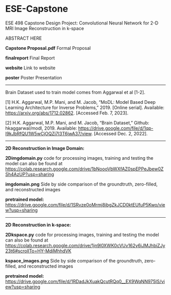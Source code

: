 # ESE-Capstone
ESE 498 Capstone Design Project: Convolutional Neural Network for 2-D MRI Image Reconstruction in k-space

ABSTRACT HERE

**Capstone Proposal.pdf** Formal Proposal

**finalreport** Final Report

**website** Link to website

**poster** Poster Presentation

_________________________________________________________________________________________________________________________________
Brain Dataset used to train model comes from Aggarwal et al [1-2].

[1] H.K. Aggarwal, M.P. Mani, and M. Jacob, “MoDL: Model Based Deep Learning   Architecture for Inverse Problems,” 2019. [Online serial]. Available:          https://arxiv.org/abs/1712.02862. [Accessed Feb. 7, 2023].

[2] H.K. Aggarwal, M.P. Mani, and M. Jacob, “Brain Dataset,” Github: hkaggarwal/modl, 2019. 
    Available: https://drive.google.com/file/d/1qp-l9kJbRfQU1W5wCjOQZi7I3T6jwA37/view. [Accessed Dec. 2, 2022].
_________________________________________________________________________________________________________________________________
**2D Reconstruction in Image Domain:**

**2Dimgdomain.py** code for processing images, training and testing the model can also be found at https://colab.research.google.com/drive/1bNoooVbWXfAZ0spEPPeJbew0ZSh4AzUP?usp=sharing

**imgdomain.png** Side by side comparison of the groundtruth, zero-filled, and reconstructed images

**pretrained model:** https://drive.google.com/file/d/1SRvze0oMrmj8ibgZkJCD0ktEUfuP5Kwo/view?usp=sharing

_________________________________________________________________________________________________________________________________

**2D Reconstruction in k-space:**

**2Dkspace.py** code for processing images, training and testing the model can also be found at https://colab.research.google.com/drive/1jn9l0XWK0cVUv162y6iJMJhbiZJy23t6#scrollTo=HY-MdiMhhdVK

**kspace_images.png** Side by side comparison of the groundtruth, zero-filled, and reconstructed images

**pretrained model:** https://drive.google.com/file/d/1RDadJkXuakQcutRQq0__EX9WqNN975IS/view?usp=sharing
